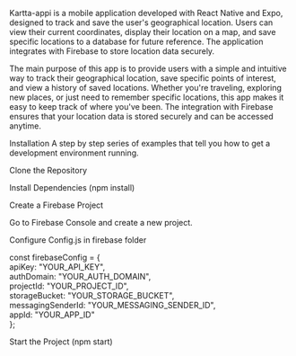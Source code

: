 Kartta-appi is a mobile application developed with React Native and Expo, 
designed to track and save the user's geographical location. Users can view their current coordinates, 
display their location on a map, and save specific locations to a database for future reference. 
The application integrates with Firebase to store location data securely.

The main purpose of this app is to provide users with a simple and intuitive way to track their geographical location, 
save specific points of interest, and view a history of saved locations. Whether you're traveling, exploring new places, 
or just need to remember specific locations, this app makes it easy to keep track of where you've been. 
The integration with Firebase ensures that your location data is stored securely and can be accessed anytime.


Installation
A step by step series of examples that tell you how to get a development environment running.

Clone the Repository

Install Dependencies (npm install)

Create a Firebase Project

Go to Firebase Console and create a new project.

Configure Config.js in firebase folder

const firebaseConfig = {<br>
  apiKey: "YOUR_API_KEY",<br>
  authDomain: "YOUR_AUTH_DOMAIN",<br>
  projectId: "YOUR_PROJECT_ID",<br>
  storageBucket: "YOUR_STORAGE_BUCKET",<br>
  messagingSenderId: "YOUR_MESSAGING_SENDER_ID",<br>
  appId: "YOUR_APP_ID"<br>
};

Start the Project (npm start)
